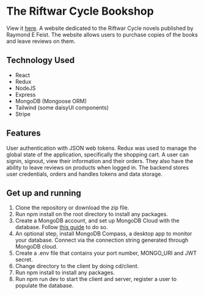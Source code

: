 # The Riftwar Cycle Bookshop

View it [here](https://riftwar-cycle-bookstore.netlify.app/).
A website dedicated to the Riftwar Cycle novels published by Raymond E Feist. The website allows users to purchase copies of the books and leave reviews on them.

## Technology Used

- React
- Redux
- NodeJS
- Express
- MongoDB (Mongoose ORM)
- Tailwind (some daisyUI components)
- Stripe

## Features

User authentication with JSON web tokens. Redux was used to manage the global state of the application, specifically the shopping cart. A user can signin, signout, view their information and their orders. They also have the ability to leave reviews on products when logged in. The backend stores user credentials, orders and handles tokens and data storage.

## Get up and running

1. Clone the repository or download the zip file.
2. Run npm install on the root directory to install any packages.
3. Create a MongoDB account, and set up MongoDB Cloud with the database. Follow [this guide](https://www.mongodb.com/docs/atlas/getting-started/) to do so.
4. An optional step, install MongoDB Compass, a desktop app to monitor your database. Connect via the connection string generated through MongoDB cloud.
5. Create a .env file that contains your port number, MONGO_URI and JWT secret.
6. Change directory to the client by doing cd/client.
7. Run npm install to install any packages.
8. Run npm run dev to start the client and server, register a user to populate the database.
